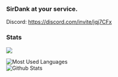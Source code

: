 ### SirDank at your service.

Discord: https://discord.com/invite/jqj7CFx

### Stats
![](https://komarev.com/ghpvc/?username=SirDankenstien&color=blueviolet)

<img alt="Most Used Languages" src="https://github-readme-stats.vercel.app/api/top-langs/?username=SirDankenstien&layout=compact&theme=dark" /><br>
<img alt="Github Stats" src="https://github-readme-stats.vercel.app/api?username=SirDankenstien&show_icons=true&theme=dark" />
